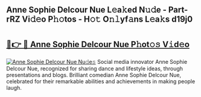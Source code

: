 ## Anne Sophie Delcour Nue L𝚎a𝚔ed N𝚞𝚍e - Part-rRZ Vi𝚍𝚎o P𝚑𝚘tos - H𝚘𝚝 O𝚗𝚕yf𝚊ns L𝚎a𝚔s d19j0

# <h2><a href="http://kfb015i.oniu.top/?m=Anne+Sophie+Delcour+Nue">🔗👉 🔴 Anne Sophie Delcour Nue P𝚑ot𝚘𝚜 V𝚒d𝚎o</a></h2>

[![Anne Sophie Delcour Nue Nu𝚍e𝚜](https://i.imgur.com/0qMVB7G.gif)](http://kfb015i.oniu.top/?m=Anne+Sophie+Delcour+Nue)
Social media innovator Anne Sophie Delcour Nue, recognized for sharing dance and lifestyle ideas, through presentations and blogs. Brilliant comedian Anne Sophie Delcour Nue, celebrated for their remarkable abilities and achievements in making people laugh.  
